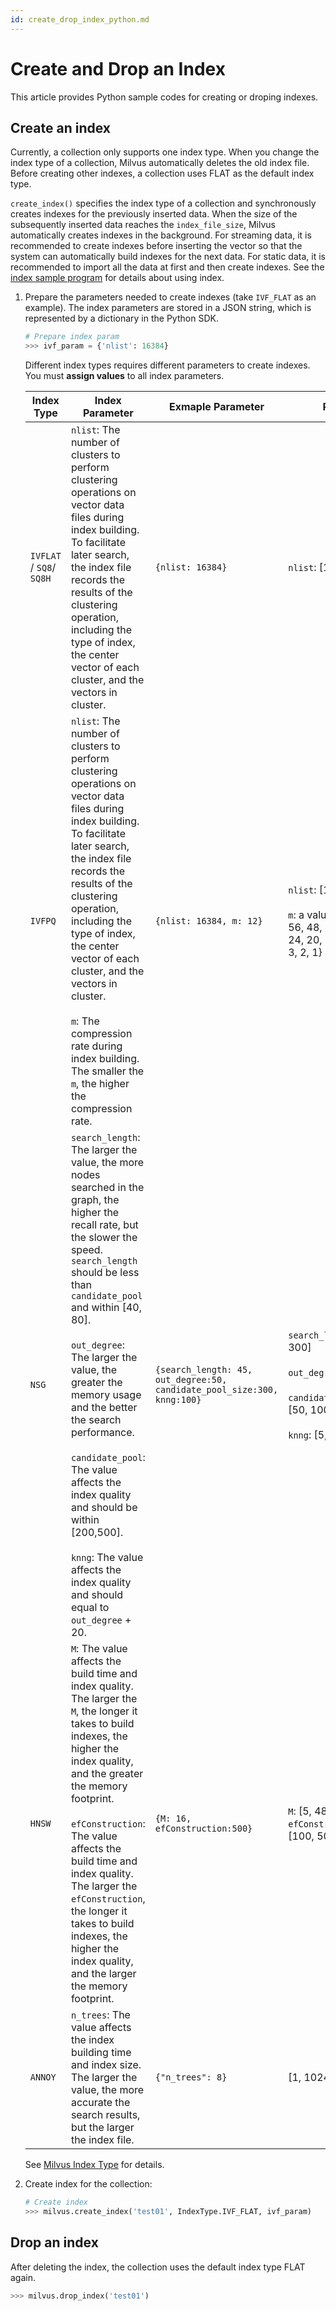 ```yaml
---
id: create_drop_index_python.md
---
```


# Create and Drop an Index

This article provides Python sample codes for creating or droping indexes.

## Create an index

Currently, a collection only supports one index type. When you change the index type of a collection, Milvus automatically deletes the old index file. Before creating other indexes, a collection uses FLAT as the default index type.

<div class="alert note">
<code>create_index()</code> specifies the index type of a collection and synchronously creates indexes for the previously inserted data. When the size of the subsequently inserted data reaches the <code>index_file_size</code>, Milvus automatically creates indexes in the background. For streaming data, it is recommended to create indexes before inserting the vector so that the system can automatically build indexes for the next data. For static data, it is recommended to import all the data at first and then create indexes. See the <a href="https://github.com/milvus-io/pymilvus/tree/master/examples/indexes">index sample program</a> for details about using index.
</div>

1. Prepare the parameters needed to create indexes (take `IVF_FLAT` as an example). The index parameters are stored in a JSON string, which is represented by a dictionary in the Python SDK.

   ```python
   # Prepare index param
   >>> ivf_param = {'nlist': 16384}
   ```

   <div class="alert note">
   Different index types requires different parameters to create indexes. You must <b>assign values</b> to all index parameters.
   </div>

   | Index Type | Index Parameter | Exmaple Parameter | Range |
   | ---------- | --------------- | ----------------- | ----- |
   | `IVFLAT` / `SQ8`/ `SQ8H` | `nlist`: The number of clusters to perform clustering operations on vector data files during index building. To facilitate later search, the index file records the results of the clustering operation, including the type of index, the center vector of each cluster, and the vectors in cluster.| `{nlist: 16384}` | `nlist`: [1, 999999] |
   | `IVFPQ`                           | `nlist`: The number of clusters to perform clustering operations on vector data files during index building. To facilitate later search, the index file records the results of the clustering operation, including the type of index, the center vector of each cluster, and the vectors in cluster. </br></br> `m`: The compression rate during index building. The smaller the `m`, the higher the compression rate. | `{nlist: 16384, m: 12}` | `nlist`: [1, 999999] </br></br> `m`: a value in {96, 64, 56, 48, 40, 32, 28, 24, 20, 16, 12, 8, 4, 3, 2, 1}                               |
   | `NSG`                             | `search_length`: The larger the value, the more nodes searched in the graph, the higher the recall rate, but the slower the speed. `search_length` should be less than `candidate_pool` and within [40, 80].</br></br> `out_degree`: The larger the value, the greater the memory usage and the better the search performance.</br></br> `candidate_pool`: The value affects the index quality and should be within [200,500].</br></br> `knng`: The value affects the index quality and should equal to `out_degree` + 20. | `{search_length: 45, out_degree:50, candidate_pool_size:300, knng:100}` | `search_length`: [10, 300]</br></br>`out_degree`: [5, 300]</br></br>`candidate_pool_size`: [50, 1000]</br></br>`knng`: [5, 300] |
   | `HNSW`                            | `M`: The value affects the build time and index quality. The larger the `M`, the longer it takes to build indexes, the higher the index quality, and the greater the memory footprint.</br></br> `efConstruction`: The value affects the build time and index quality. The larger the `efConstruction`, the longer it takes to build indexes, the higher the index quality, and the larger the memory footprint.                                                              | `{M: 16, efConstruction:500}`                                           | `M`: [5, 48]</br>`efConstruction`: [100, 500]                                                                                         |
   | `ANNOY`                           | `n_trees`: The value affects the index building time and index size. The larger the value, the more accurate the search results, but the larger the index file.                   | `{"n_trees": 8}`                                                      | [1, 1024]                       |

   See [Milvus Index Type](index.md) for details.

2. Create index for the collection:

   ```python
   # Create index
   >>> milvus.create_index('test01', IndexType.IVF_FLAT, ivf_param)
   ```

## Drop an index

After deleting the index, the collection uses the default index type FLAT again.

```python
>>> milvus.drop_index('test01')
```